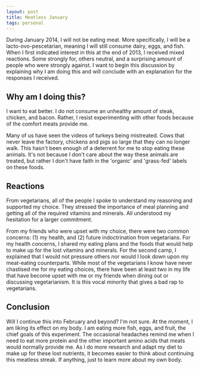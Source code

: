 ```yaml
---
layout: post
title: Meatless January
tags: personal
---
```


During January 2014, I will not be eating meat. More specifically, I will be a
lacto-ovo-pescetarian, meaning I will still consume dairy, eggs, and fish. When
I first indicated interest in this at the end of 2013, I received mixed
reactions. Some strongly for, others neutral, and a surprising amount of people
who were strongly against. I want to begin this discussion by explaining why I
am doing this and will conclude with an explanation for the responses I
received.
<!-- more -->

## Why am I doing this?

I want to eat better. I do not consume an unhealthy amount of steak, chicken,
and bacon. Rather, I resist experimenting with other foods because of the
comfort meats provide me.

Many of us have seen the videos of turkeys being mistreated. Cows that never
leave the factory, chickens and pigs so large that they can no longer walk.
This hasn't been enough of a deterrent for me to stop eating these animals.
It's not because I don't care about the way these animals are treated, but
rather I don't have faith in the 'organic' and 'grass-fed' labels on these
foods.

## Reactions

From vegetarians, all of the people I spoke to understand my reasoning and
supported my choice. They stressed the importance of meal planning and getting
all of the required vitamins and minerals. All understood my hesitation for a
larger commitment.

From my friends who were upset with my choice, there were two common concerns:
(1) my health, and (2) future indoctrination from vegetarians. For my health
concerns, I shared my eating plans and the foods that would help to make up for
the lost vitamins and minerals. For the second camp, I explained that I would
not pressure others nor would I look down upon my meat-eating counterparts.
While most of the vegetarians I know have never chastised me for my eating
choices, there have been at least two in my life that have become upset with me
or my friends when dining out or discussing vegetarianism. It is this vocal
minority that gives a bad rap to vegetarians.

## Conclusion

Will I continue this into February and beyond? I'm not sure. At the moment, I
am liking its effect on my body. I am eating more fish, eggs, and fruit, the
chief goals of this experiment. The occasional headaches remind me when I need
to eat more protein and the other important amino acids that meats would
normally provide me. As I do more research and adapt my diet to make up for
these lost nutrients, it becomes easier to think about continuing this meatless
streak. If anything, just to learn more about my own body.
